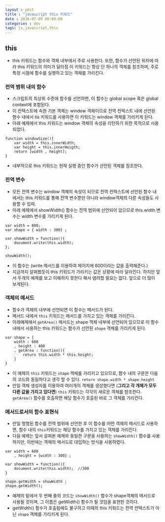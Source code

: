 ```yaml
---
layout : post
title : "javascript this 키워드"
date : 2016-07-09 00:00:00
categories : dev
tags: js,javascript,this
---
```


## this
- this 키워드는 함수와 객체 내부에서 주로 사용한다. 또한, 함수가 선언된 위치에 따라 this 키워드의 의미가 달라짐
이 키워드는 항상 단 하나의 객체를 참조하며, 주로 특정 시점에 함수를 실행하고 있는 객체를 가리킨다.


### 전역 볌위 내의 함수
- 스크립트의 최상위 수준에 함수를 선언하면, 이 함수는 global scope 혹은 global context에 포함된다.
- 이 컨텍스트에 속한 기본 객체는 window 객체이므로 전역 컨텍스트 내에 선언된 함수 내에서 tis 키워드를 사용하면 이 키워드는 window 객체를 가리키게 된다.  
- 아래 예제에서 this 키워드는 window 객체의 속성을 리턴하기 위한 목적으로 사용되었다.


```
function windowSize(){
	var width = this.innerWidth;
	var height = this.innerHeigth;
	return [width , height];
}
```


- 내부적으로 this 키워드는 현재 실행 중인 함수가 선언된 객체를 참조한다.


### 전역 변수
- 모든 전역 변수는 window 객체의 속성이 되므로 전역 컨텍스트에 선언된 함수 내에서는 this 키워드를 통해 전역 변수뿐만 아니라 window객체의 다른 속성들도 사용할 수 있따.
- 아래 예제에서 showWidth() 함수는 전역 범위에 선언되어 있으므로 this.width 변수는 width 변수를 가리키게 된다.


```
var width = 600;
var shape = { width : 300} ;

var showWidth = function(){
	document.write(this.width);
};

showWidth();
```


- 이 함수는 (write 메서드를 이용하여 페이지에 600이라는 값을 출력해준다.)
- 지금까지 살펴봤듯이 this 키워드가 가리키는 값은 상황에 따라 달라진다. 하지만 앞서 두개의 예제를 보고 이해하지 못한다 해서 염려할 필요는 없다. 앞으로 더 많이 보게된다.


### 객체의 메서드
- 함수가 객체의 내부에 선언되면 이 함수는 메서드가 된다.
- 메서드 내에서 `this` 키워드는 메서드를 가지고 있는 객체를 가리킨다.
- 아래예제에서 `getArea()` 메서드는 shape 객체 내부에 선언되어 있으므로 이 함수 내에서 사용하는 this 키워드는 함수가 선언된 `shape` 객체를 가리키게 된다.


```
var shape = {
	width : 600
	, height : 400
	, getArea : function(){
		return this.width * this.height;
	}
}
```


- 이 예제의 `this` 키워드는 `shape` 객체를 가리키고 있으므로, 함수 내의 구문은 다음의 코드와 동일하다고 생각 할 수 있다. `return shape.width * shape.height`
- 만일 객체 생성자를 이용하여 여러개의 객체를 생성했다면 (**그리고 각 개체가 모두 다른 값을 가지고 있다면**)
`this` 키워드는 각각의 새로운 객체를 참조한다. `getArea()` 함수를 호출하면 해당 함수가 호출된 바로 그 객체를 가리킨다.


### 메서드로서의 함수 표현식
- 만일 명명된 함수를 전역 범위에 선언한 후 이 함수를 어떤 객체의 메서드로 사용하면, 함수 내의 `this`키워드는 해당 함수를 가지고 있는 객체를 가리킨다.
- 다음 예제는 앞서 살펴본 예제와 동일한 구문을 사용하는 `showWidth()` 함수를 사용하지만, 이번에는 객체의 메서드로 대입하는 방식을 사용하였다.


```
var width = 600
	, height = {width : 300} ;

var showWidth = function(){
	document.write(this.width);  //300
}

shape.getWidth = showWidth ;
shape.getWidth();
```


- 예제의 밑에서 두 번째 줄의 코드는 `showWidth()` 함수가  shape객체의 메서드로 사용될 것이며, 그 이름은 getWidth() 함수가 될 것임을 표현한 것이다.
- getWidth() 함수가 호출됨에도 불구하고 이때의 this 키워드는 전역 컨텍스트가 아닌 `shape` 객체를 가리키게 된다.
